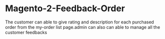 # Magento-2-Feedback-Order
The customer can able to give rating and description for each purchased order from the my-order list page.admin can also can able to manage all the customer feedbacks
